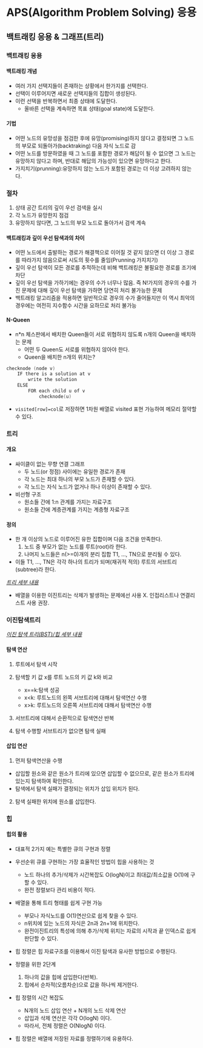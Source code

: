 ﻿# APS(Algorithm Problem Solving) 응용

## 백트래킹 응용 & 그래프(트리)

### 백트래킹 응용

#### 백트래킹 개념

- 여러 가지 선택지들이 존재하는 상황에서 한가지를 선택한다.
- 선택이 이루어지면 새로운 선택지들의 집합이 생성된다.
- 이런 선택을 반복하면서 최종 상태에 도달한다.
  - 올바른 선택을 계속하면 목표 상태(goal state)에 도달한다.

#### 기법

- 어떤 노드의 유망성을 점검한 후에 유망(promising)하지 않다고 결정되면 그 노드의 부모로 되돌아가(backtraking) 다음 자식 노드로 감
- 어떤 노드를 방문하였을 때 그 노드를 포함한 경로가 해답이 될 수 없으면 그 노드는 유망하지 않다고 하며, 반대로 해답의 가능성이 있으면 유망하다고 한다.
- 가지치기(prunning):유망하지 않는 노드가 포함된 경로는 더 이상 고려하지 않는다.

### 절차

1. 상태 공간 트리의 깊이 우선 검색을 실시
2. 각 노드가 유망한지 점검
3. 유망하지 않다면, 그 노드의 부모 노드로 돌아가서 검색 계속

#### 백트래킹과 깊이 우선 탐색과의 차이

- 어떤 노드에서 출발하는 경로가 해결책으로 이어질 것 같지 않으면 더 이상 그 경로를 따라가지 않음으로써 시도의 횟수를 줄임(Prunning 가지치기)
- 깊이 우선 탐색이 모든 경로를 추적하는데 비해 백트래킹은 불필요한 경로를 조기에 차단
- 깊이 우선 탐색을 가하기에는 경우의 수가 너무나 많음. 즉 N!가지의 경우의 수를 가진 문제에 대해 깊이 우선 탐색을 가하면 당연히 처리 불가능한 문제
- 백트래킹 알고리즘을 적용하면 일반적으로 경우의 수가 줄어들지만 이 역시 최악의 경우에는 여전히 지수함수 시간을 요하므로 처리 불가능

#### N-Queen

- n\*n 체스판에서 배치한 Queen들이 서로 위협하지 않도록 n개의 Queen을 배치하는 문제
  - 어떤 두 Queen도 서로를 위협하지 않아야 한다.
  - Queen을 배치한 n개의 위치는?

```c++
checknode (node v)
    IF there is a solution at v
        write the solution
    ELSE
        FOR each child u of v
            checknode(u)
```

- `visited[row]=col`로 저장하면 1차원 배열로 visited 표현 가능하여 메모리 절약할 수 있다.

### 트리

#### 개요

- 싸이클이 없는 무향 연결 그래프
  - 두 노드(or 정점) 사이에는 유일한 경로가 존재
  - 각 노드는 최대 하나의 부모 노드가 존재할 수 있다.
  - 각 노드는 자식 노드가 없거나 하나 이상이 존재할 수 있다.
- 비선형 구조
  - 원소들 간에 1:n 관계를 가지는 자료구조
  - 원소들 간에 계층관계를 가지는 계층형 자료구조

#### 정의

- 한 개 이상의 노드로 이루어진 유한 집합이며 다음 조건을 만족한다.
  1. 노드 중 부모가 없는 노드를 루트(root)라 한다.
  2. 나머지 노드들은 n(>=0)개의 분리 집합 T1, ..., TN으로 분리될 수 있다.
- 이들 T1, ..., TN은 각각 하나의 트리가 되며(재귀적 적의) 루트의 서브트리(subtree)라 한다.

[_트리 세부 내용_](../../08/Algorithm/08.27_Python_Tree_1.md)

- 배열을 이용한 이진트리는 삭제가 발생하는 문제에선 사용 X. 인접리스트나 연결리스트 사용 권장.

### 이진탐색트리

[_이진 탐색 트리(BST)/힙 세부 내용_](../../08/Algorithm/08.28_Python_Tree_2.md)

#### 탐색 연산

1. 루트에서 탐색 시작
2. 탐색할 키 값 x를 루트 노드의 키 값 k와 비교

   - x==k:탐색 성공
   - x<k: 루트노드의 왼쪽 서브트리에 대해서 탐색연산 수행
   - x>k: 루트노드의 오른쪽 서브트리에 대해서 탐색연산 수행

3. 서브트리에 대해서 순환적으로 탐색연산 반복
4. 탐색 수행할 서브트리가 없으면 탐색 실패

#### 삽입 연산

1. 먼저 탐색연산을 수행

- 삽입할 원소와 같은 원소가 트리에 있으면 삽입할 수 없으므로, 같은 원소가 트리에 있는지 탐색하여 확인한다.
- 탐색에서 탐색 실패가 결정되는 위치가 삽입 위치가 된다.

2. 탐색 실패한 위치에 원소를 삽입한다.

### 힙

#### 힙의 활용

- 대표적 2가지 예는 특별한 큐의 구현과 정렬
- 우선순위 큐를 구현하는 가장 효율적인 방법이 힙을 사용하는 것

  - 노드 하나의 추가/삭제가 시간복잡도 O(logN)이고 최대값/최소값을 O(1)에 구할 수 있다.
  - 완전 정렬보다 관리 비용이 적다.

- 배열을 통해 트리 형태를 쉽게 구현 가능

  - 부모나 자식노드를 O(1)연산으로 쉽게 찾을 수 있다.
  - n위치에 있는 노드의 자식은 2n과 2n+1에 위치한다.
  - 완전이진트리의 특성에 의해 추가/삭제 위치는 자료의 시작과 끝 인덱스로 쉽게 판단할 수 있다.

- 힙 정렬은 힙 자료구조를 이용해서 이진 탐색과 유사한 방법으로 수행된다.
- 정렬을 위한 2단계
  1. 하나의 값을 힙에 삽입한다(반복).
  2. 힙에서 순차적(오름차순)으로 값을 하나씩 제거한다.
- 힙 정렬의 시간 복잡도
  - N개의 노드 삽입 연산 + N개의 노드 삭제 연산
  - 삽입과 삭제 연산은 각각 O(logN) 이다.
  - 따라서, 전체 정렬은 O(NlogN) 이다.
- 힙 정렬은 배열에 저장된 자료를 정렬하기에 유용하다.
